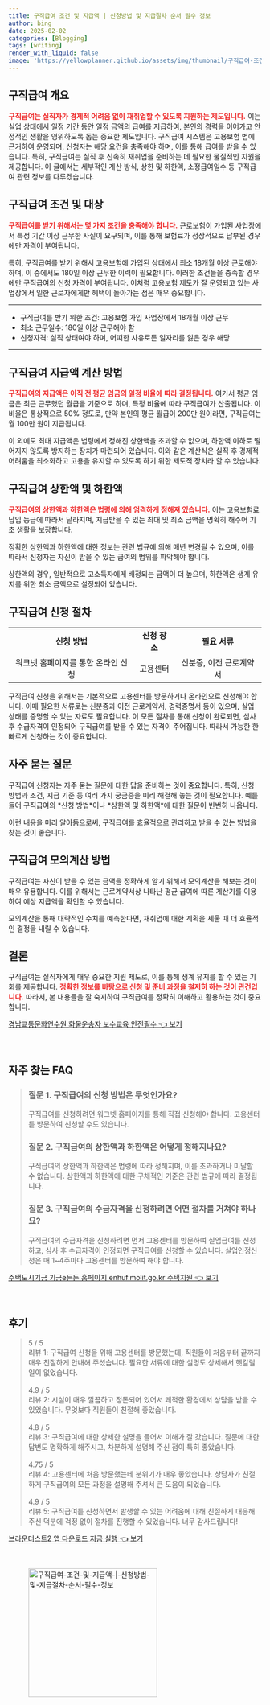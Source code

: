 ```yaml
---
title: 구직급여 조건 및 지급액 | 신청방법 및 지급절차 순서 필수 정보
author: bing
date: 2025-02-02
categories: [Blogging]
tags: [writing]
render_with_liquid: false
image: 'https://yellowplanner.github.io/assets/img/thumbnail/구직급여-조건-및-지급액-|-신청방법-및-지급절차-순서-필수-정보.webp'
---
```



<h2 id='구직급여_개요'>구직급여 개요</h2>

<p><b><span style="color: #ee2323;">구직급여는 실직자가 경제적 어려움 없이 재취업할 수 있도록 지원하는 제도입니다.</span></b> 이는 실업 상태에서 일정 기간 동안 일정 금액의 급여를 지급하여, 본인의 경력을 이어가고 안정적인 생활을 영위하도록 돕는 중요한 제도입니다. 구직급여 시스템은 고용보험 법에 근거하여 운영되며, 신청자는 해당 요건을 충족해야 하며, 이를 통해 급여를 받을 수 있습니다. 특히, 구직급여는 실직 후 신속히 재취업을 준비하는 데 필요한 물질적인 지원을 제공합니다. 이 글에서는 세부적인 계산 방식, 상한 및 하한액, 소정급여일수 등 구직급여 관련 정보를 다루겠습니다.</p>

<h2 id='구직급여_조건_및_대상'>구직급여 조건 및 대상</h2>

<p><b><span style="color: #ee2323;">구직급여를 받기 위해서는 몇 가지 조건을 충족해야 합니다.</span></b> 근로보험이 가입된 사업장에서 특정 기간 이상 근무한 사실이 요구되며, 이를 통해 보험료가 정상적으로 납부된 경우에만 자격이 부여됩니다. 

특히, 구직급여를 받기 위해서 고용보험에 가입된 상태에서 최소 18개월 이상 근로해야 하며, 이 중에서도 180일 이상 근무한 이력이 필요합니다. 이러한 조건들을 충족할 경우에만 구직급여의 신청 자격이 부여됩니다. 이처럼 고용보험 제도가 잘 운영되고 있는 사업장에서 일한 근로자에게만 혜택이 돌아가는 점은 매우 중요합니다. </p>

<hr />

<ul>
    <li>구직급여를 받기 위한 조건: 고용보험 가입 사업장에서 18개월 이상 근무</li>
    <li>최소 근무일수: 180일 이상 근무해야 함</li>
    <li>신청자격: 실직 상태여야 하며, 어떠한 사유로든 일자리를 잃은 경우 해당</li>
</ul>

<hr />

<h2 id='구직급여_지급액_계산방법'>구직급여 지급액 계산 방법</h2>

<p><b><span style="color: #ee2323;">구직급여의 지급액은 이직 전 평균 임금의 일정 비율에 따라 결정됩니다.</span></b> 여기서 평균 임금은 최근 근무했던 월급을 기준으로 하며, 특정 비율에 따라 구직급여가 산출됩니다. 이 비율은 통상적으로 50% 정도로, 만약 본인의 평균 월급이 200만 원이라면, 구직급여는 월 100만 원이 지급됩니다. 

이 외에도 최대 지급액은 법령에서 정해진 상한액을 초과할 수 없으며, 하한액 이하로 떨어지지 않도록 방지하는 장치가 마련되어 있습니다. 이와 같은 계산식은 실직 후 경제적 어려움을 최소화하고 고용을 유지할 수 있도록 하기 위한 제도적 장치라 할 수 있습니다. </p>

<h2 id='구직급여_상한액_하한액'>구직급여 상한액 및 하한액</h2>

<p><b><span style="color: #ee2323;">구직급여의 상한액과 하한액은 법령에 의해 엄격하게 정해져 있습니다.</span></b> 이는 고용보험료 납입 등급에 따라서 달라지며, 지급받을 수 있는 최대 및 최소 금액을 명확히 해주어 기초 생활을 보장합니다. 

정확한 상한액과 하한액에 대한 정보는 관련 법규에 의해 매년 변경될 수 있으며, 이를 따라서 신청자는 자신이 받을 수 있는 급여의 범위를 파악해야 합니다. 

상한액의 경우, 일반적으로 고소득자에게 배정되는 금액이 더 높으며, 하한액은 생계 유지를 위한 최소 금액으로 설정되어 있습니다. </p>

<h2 id='구직급여_신청_절차'>구직급여 신청 절차</h2>

<table>
    <tr>
        <td style="text-align: center; height: 17px;"><b>신청 방법</b></td>
        <td style="text-align: center; height: 17px;"><b>신청 장소</b></td>
        <td style="text-align: center; height: 17px;"><b>필요 서류</b></td>
    </tr>
    <tr>
        <td style="text-align: center; height: 17px;">워크넷 홈페이지를 통한 온라인 신청</td>
        <td style="text-align: center; height: 17px;">고용센터</td>
        <td style="text-align: center; height: 17px;">신분증, 이전 근로계약서</td>
    </tr>
</table>

<p>구직급여 신청을 위해서는 기본적으로 고용센터를 방문하거나 온라인으로 신청해야 합니다. 이때 필요한 서류로는 신분증과 이전 근로계약서, 경력증명서 등이 있으며, 실업 상태를 증명할 수 있는 자료도 필요합니다. 이 모든 절차를 통해 신청이 완료되면, 심사 후 수급자격이 인정되어 구직급여를 받을 수 있는 자격이 주어집니다. 따라서 가능한 한 빠르게 신청하는 것이 중요합니다.</p>

<h2 id='자주묻는질문'>자주 묻는 질문</h2>

<p>구직급여 신청자는 자주 묻는 질문에 대한 답을 준비하는 것이 중요합니다. 특히, 신청 방법과 조건, 지급 기준 등 여러 가지 궁금증을 미리 해결해 놓는 것이 필요합니다. 예를 들어 구직급여의 *신청 방법*이나 *상한액 및 하한액*에 대한 질문이 빈번히 나옵니다. 

이런 내용을 미리 알아둠으로써, 구직급여를 효율적으로 관리하고 받을 수 있는 방법을 찾는 것이 좋습니다.</p>

<h2 id='구직급여_모의계산_방법'>구직급여 모의계산 방법</h2>

<p>구직급여는 자신이 받을 수 있는 금액을 정확하게 알기 위해서 모의계산을 해보는 것이 매우 유용합니다. 이를 위해서는 근로계약서상 나타난 평균 급여에 따른 계산기를 이용하여 예상 지급액을 확인할 수 있습니다. 

모의계산을 통해 대략적인 수치를 예측한다면, 재취업에 대한 계획을 세울 때 더 효율적인 결정을 내릴 수 있습니다. </p>

<h2 id='결론'>결론</h2>

<p>구직급여는 실직자에게 매우 중요한 지원 제도로, 이를 통해 생계 유지를 할 수 있는 기회를 제공합니다. <b><span style="color: #ee2323;">정확한 정보를 바탕으로 신청 및 준비 과정을 철저히 하는 것이 관건입니다.</span></b> 따라서, 본 내용들을 잘 숙지하여 구직급여를 정확히 이해하고 활용하는 것이 중요합니다. </p>


<p><a class="click-button" title="경남교통문화연수원 화물운송자 보수교육 안전필수" href="https://yellowplanner.github.io/posts/%EA%B2%BD%EB%82%A8%EA%B5%90%ED%86%B5%EB%AC%B8%ED%99%94%EC%97%B0%EC%88%98%EC%9B%90-%ED%99%94%EB%AC%BC%EC%9A%B4%EC%86%A1%EC%9E%90-%EB%B3%B4%EC%88%98%EA%B5%90%EC%9C%A1-%EC%95%88%EC%A0%84%ED%95%84%EC%88%98/" rel="dofollow">경남교통문화연수원 화물운송자 보수교육 안전필수 👈 보기</a></p><br>
<h2 id='자주_찾는_FAQ'>자주 찾는 FAQ</h2>
<div itemscope="" itemtype="https://schema.org/FAQPage"> 
<blockquote> 
<div itemscope="" itemprop="mainEntity" itemtype="https://schema.org/Question"> 
<h3 itemprop="name">질문 1. 구직급여의 신청 방법은 무엇인가요?</h3> 
<div itemscope="" itemprop="acceptedAnswer" itemtype="https://schema.org/Answer"> 
<span itemprop="text"> 
<p>구직급여를 신청하려면 워크넷 홈페이지를 통해 직접 신청해야 합니다. 고용센터를 방문하여 신청할 수도 있습니다.</p> 
</span> 
</div> 
</div> 
<div itemscope="" itemprop="mainEntity" itemtype="https://schema.org/Question"> 
<h3 itemprop="name">질문 2. 구직급여의 상한액과 하한액은 어떻게 정해지나요?</h3> 
<div itemscope="" itemprop="acceptedAnswer" itemtype="https://schema.org/Answer"> 
<span itemprop="text"> 
<p>구직급여의 상한액과 하한액은 법령에 따라 정해지며, 이를 초과하거나 미달할 수 없습니다. 상한액과 하한액에 대한 구체적인 기준은 관련 법규에 따라 결정됩니다.</p> 
</span> 
</div> 
</div> 
<div itemscope="" itemprop="mainEntity" itemtype="https://schema.org/Question"> 
<h3 itemprop="name">질문 3. 구직급여의 수급자격을 신청하려면 어떤 절차를 거쳐야 하나요?</h3> 
<div itemscope="" itemprop="acceptedAnswer" itemtype="https://schema.org/Answer"> 
<span itemprop="text"> 
<p>구직급여의 수급자격을 신청하려면 먼저 고용센터를 방문하여 실업급여를 신청하고, 심사 후 수급자격이 인정되면 구직급여를 신청할 수 있습니다. 실업인정신청은 매 1~4주마다 고용센터를 방문하여 해야 합니다.</p> 
</span> 
</div> 
</div> 
</blockquote> 
</div>
<p><a class="click-button" title="주택도시기금 기금e든든 홈페이지 enhuf.molit.go.kr 주택지원" href="https://yellowplanner.github.io/posts/%EC%A3%BC%ED%83%9D%EB%8F%84%EC%8B%9C%EA%B8%B0%EA%B8%88-%EA%B8%B0%EA%B8%88e%EB%93%A0%EB%93%A0-%ED%99%88%ED%8E%98%EC%9D%B4%EC%A7%80-enhuf.molit.go.kr-%EC%A3%BC%ED%83%9D%EC%A7%80%EC%9B%90/" rel="dofollow">주택도시기금 기금e든든 홈페이지 enhuf.molit.go.kr 주택지원 👈 보기</a></p><br>
<h2 id='후기'>후기</h2>
<div itemscope itemtype="https://schema.org/Product">
  <blockquote>
  <div itemprop="review" itemscope itemtype="https://schema.org/Review">
      <div itemprop="reviewRating" itemscope itemtype="https://schema.org/Rating"> <span itemprop="ratingValue">5</span> / <span itemprop="bestRating">5</span> </div>
      <span itemprop="reviewBody">리뷰 1: 구직급여 신청을 위해 고용센터를 방문했는데, 직원들이 처음부터 끝까지 매우 친절하게 안내해 주셨습니다. 필요한 서류에 대한 설명도 상세해서 헷갈릴 일이 없었습니다.</span>
  </div>
  <br>
  <div itemprop="review" itemscope itemtype="https://schema.org/Review">
      <div itemprop="reviewRating" itemscope itemtype="https://schema.org/Rating"> <span itemprop="ratingValue">4.9</span> / <span itemprop="bestRating">5</span> </div>
      <span itemprop="reviewBody">리뷰 2: 시설이 매우 깔끔하고 정돈되어 있어서 쾌적한 환경에서 상담을 받을 수 있었습니다. 무엇보다 직원들이 친절해 좋았습니다.</span>
  </div>
  <br>
  <div itemprop="review" itemscope itemtype="https://schema.org/Review">
      <div itemprop="reviewRating" itemscope itemtype="https://schema.org/Rating"> <span itemprop="ratingValue">4.8</span> / <span itemprop="bestRating">5</span> </div>
      <span itemprop="reviewBody">리뷰 3: 구직급여에 대한 상세한 설명을 들어서 이해가 잘 갔습니다. 질문에 대한 답변도 명확하게 해주시고, 차분하게 설명해 주신 점이 특히 좋았습니다.</span>
  </div>
  <br>
  <div itemprop="review" itemscope itemtype="https://schema.org/Review">
      <div itemprop="reviewRating" itemscope itemtype="https://schema.org/Rating"> <span itemprop="ratingValue">4.75</span> / <span itemprop="bestRating">5</span> </div>
      <span itemprop="reviewBody">리뷰 4: 고용센터에 처음 방문했는데 분위기가 매우 좋았습니다. 상담사가 친절하게 구직급여의 모든 과정을 설명해 주셔서 큰 도움이 되었습니다.</span>
  </div>
  <br>
  <div itemprop="review" itemscope itemtype="https://schema.org/Review">
      <div itemprop="reviewRating" itemscope itemtype="https://schema.org/Rating"> <span itemprop="ratingValue">4.9</span> / <span itemprop="bestRating">5</span> </div>
      <span itemprop="reviewBody">리뷰 5: 구직급여를 신청하면서 발생할 수 있는 어려움에 대해 친절하게 대응해 주신 덕분에 걱정 없이 절차를 진행할 수 있었습니다. 너무 감사드립니다!</span>
  </div>
  </blockquote>
</div>
<p><a class="click-button" title="브라운더스트2 앱 다운로드 지금 실행" href="https://yellowplanner.github.io/posts/%EB%B8%8C%EB%9D%BC%EC%9A%B4%EB%8D%94%EC%8A%A4%ED%8A%B82-%EC%95%B1-%EB%8B%A4%EC%9A%B4%EB%A1%9C%EB%93%9C-%EC%A7%80%EA%B8%88-%EC%8B%A4%ED%96%89/" rel="dofollow">브라운더스트2 앱 다운로드 지금 실행 👈 보기</a></p><br>
<figure class="image"><img src="https://yellowplanner.github.io/assets/img/thumbnail/구직급여-조건-및-지급액-|-신청방법-및-지급절차-순서-필수-정보.webp" alt="구직급여-조건-및-지급액-|-신청방법-및-지급절차-순서-필수-정보" width="256" height="256"></figure>